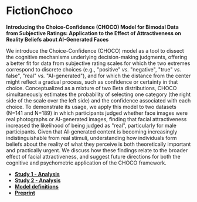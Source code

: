 # FictionChoco

**Introducing the Choice-Confidence (CHOCO) Model for Bimodal Data from Subjective Ratings: Application to the Effect of Attractiveness on Reality Beliefs about AI-Generated Faces**


We introduce the Choice-Confidence (CHOCO) model as a tool to dissect the cognitive mechanisms underlying decision-making judgments, offering a better fit for data from subjective rating scales for which the two extremes correspond to discrete choices (e.g., "positive" *vs.* "negative", "true" *vs.* false", "real" *vs.* "AI-generated"), and for which the distance from the center might reflect a gradual process, such as confidence or certainty in that choice. Conceptualized as a mixture of two Beta distributions, CHOCO simultaneously estimates the probability of selecting one category (the right side of the scale over the left side) and the confidence associated with each choice. To demonstrate its usage, we apply this model to two datasets (N=141 and N=189) in which participants judged whether face images were real photographs or AI-generated images, finding that facial attractiveness increased the likelihood of being judged as "real", particularly for male participants. Given that AI-generated content is becoming increasingly indistinguishable from real stimuli, understanding how individuals form beliefs about the reality of what they perceive is both theoretically important and practically urgent. We discuss how these findings relate to the broader effect of facial attractiveness, and suggest future directions for both the cognitive and psychometric application of the CHOCO framework.

- [**Study 1 - Analysis**](https://realitybending.github.io/FictionChoco/analysis/study1/1_study1.html)
- [**Study 2 - Analysis**](https://realitybending.github.io/FictionChoco/analysis/study1/2_study2.html)
- [**Model definitions**](https://github.com/RealityBending/FictionChoco/blob/main/analysis/server/make_models.R)
- [**Preprint**](https://osf.io/preprints/psyarxiv/z68v3)
